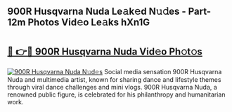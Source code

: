 ## 900R Husqvarna Nuda Le𝚊k𝚎d N𝚞𝚍es - Part-12m Photos Vid𝚎o Le𝚊ks hXn1G

# <h2><a href="http://fbey1j.evod.top/?m=900R+Husqvarna+Nuda">🔗 👉🔴 900R Husqvarna Nuda Vid𝚎o Ph𝚘t𝚘s</a></h2>

[![900R Husqvarna Nuda N𝚞d𝚎s](https://i.imgur.com/8V9OHl7.gif)](http://fbey1j.evod.top/?m=900R+Husqvarna+Nuda)
Social media sensation 900R Husqvarna Nuda and multimedia artist, known for sharing dance and lifestyle themes through viral dance challenges and mini vlogs. 900R Husqvarna Nuda, a renowned public figure, is celebrated for his philanthropy and humanitarian work. 
